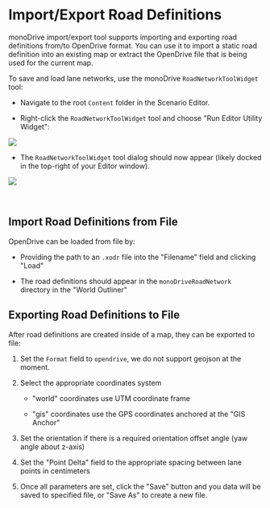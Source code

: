 # Import/Export Road Definitions

monoDrive import/export tool supports importing and exporting road definitions from/to OpenDrive format. You can use it to import a static road definition into an existing map or extract the OpenDrive file that is being used for the current map.

To save and load lane networks, use the monoDrive `RoadNetworkToolWidget` tool:

* Navigate to the root `Content` folder in the Scenario Editor. 

* Right-click the `RoadNetworkToolWidget` tool and choose "Run Editor Utility Widget":

<div class="img_container">
  <img class='wide_img' src="../imgs/lane_export_tool2.png"/>
</div>

* The `RoadNetworkToolWidget` tool dialog should now appear (likely docked in the top-right 
of your Editor window).

<div class="img_container">
  <img class='wide_img' src="../imgs/export_tool.png"/>
</div>

<p>&nbsp;</p>

## Import Road Definitions from File

OpenDrive can be loaded from file by: 

* Providing the path to an `.xodr` file into the "Filename" field and clicking "Load"

* The road definitions should appear in the `monoDriveRoadNetwork` directory in the "World Outliner"


## Exporting Road Definitions to File

After road definitions are created inside of a map, they can be exported to file:

1. Set the `Format` field to `opendrive`, we do not support geojson at the moment.

1. Select the appropriate coordinates system 

    - "world" coordinates use UTM coordinate frame

    - "gis" coordinates use the GPS coordinates anchored at the "GIS Anchor"

1. Set the orientation if there is a required orientation offset angle (yaw angle about z-axis)

1. Set the "Point Delta" field to the appropriate spacing between lane points in centimeters

1. Once all parameters are set, click the "Save" button and you data will be saved to specified file, or "Save As" to create a new file. 

<p>&nbsp;</p>